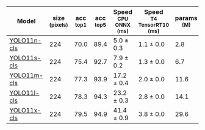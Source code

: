 | Model                                                                                        | size<br><sup>(pixels) | acc<br><sup>top1 | acc<br><sup>top5 | Speed<br><sup>CPU ONNX<br>(ms) | Speed<br><sup>T4 TensorRT10<br>(ms) | params<br><sup>(M) | FLOPs<br><sup>(B) at 224 |
| -------------------------------------------------------------------------------------------- | --------------------- | ---------------- | ---------------- | ------------------------------ | ----------------------------------- | ------------------ | ------------------------ |
| [YOLO11n-cls](https://github.com/ultralytics/assets/releases/download/v8.3.0/yolo11n-cls.pt) | 224                   | 70.0             | 89.4             | 5.0 ± 0.3                      | 1.1 ± 0.0                           | 2.8                | 0.5                      |
| [YOLO11s-cls](https://github.com/ultralytics/assets/releases/download/v8.3.0/yolo11s-cls.pt) | 224                   | 75.4             | 92.7             | 7.9 ± 0.2                      | 1.3 ± 0.0                           | 6.7                | 1.6                      |
| [YOLO11m-cls](https://github.com/ultralytics/assets/releases/download/v8.3.0/yolo11m-cls.pt) | 224                   | 77.3             | 93.9             | 17.2 ± 0.4                     | 2.0 ± 0.0                           | 11.6               | 4.9                      |
| [YOLO11l-cls](https://github.com/ultralytics/assets/releases/download/v8.3.0/yolo11l-cls.pt) | 224                   | 78.3             | 94.3             | 23.2 ± 0.3                     | 2.8 ± 0.0                           | 14.1               | 6.2                      |
| [YOLO11x-cls](https://github.com/ultralytics/assets/releases/download/v8.3.0/yolo11x-cls.pt) | 224                   | 79.5             | 94.9             | 41.4 ± 0.9                     | 3.8 ± 0.0                           | 29.6               | 13.6                     |
